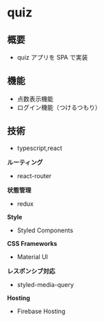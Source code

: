 # quiz

## 概要

- quiz アプリを SPA で実装

## 機能

- 点数表示機能
- ログイン機能（つけるつもり）

## 技術　

- typescript,react

**ルーティング**

- react-router

**状態管理**

- redux

**Style**

- Styled Components

**CSS Frameworks**

- Material UI

**レスポンシブ対応**

- styled-media-query

**Hosting**

- Firebase Hosting
